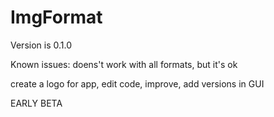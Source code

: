 # ImgFormat

Version is 0.1.0

Known issues: doens't work with all formats, but it's ok

create a logo for app, edit code, improve, add versions in GUI

EARLY BETA
